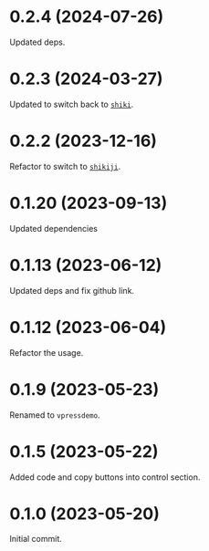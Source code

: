 # 0.2.4 (2024-07-26)

Updated deps.

# 0.2.3 (2024-03-27)

Updated to switch back to [`shiki`](https://github.com/shikijs/shiki).

# 0.2.2 (2023-12-16)

Refactor to switch to [`shikiji`](https://github.com/antfu/shikiji).

# 0.1.20 (2023-09-13)

Updated dependencies

# 0.1.13 (2023-06-12)

Updated deps and fix github link.

# 0.1.12 (2023-06-04)

Refactor the usage.

# 0.1.9 (2023-05-23)

Renamed to `vpressdemo`.

# 0.1.5 (2023-05-22)

Added code and copy buttons into control section.

# 0.1.0 (2023-05-20)

Initial commit.
